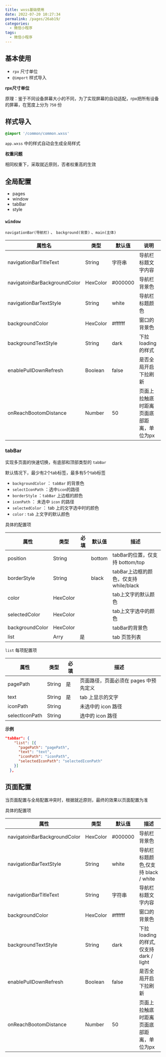 ```yaml
---
title: wxss基础使用
date: 2022-07-20 10:27:34
permalink: /pages/26ab19/
categories:
  - 微信小程序
tags:
  - 微信小程序
---
```

## 基本使用

- `rpx` 尺寸单位
- `@import` 样式导入

**rpx尺寸单位**

原理：鉴于不同设备屏幕大小的不同，为了实现屏幕的自动适配，rpx把所有设备的屏幕，在宽度上分为 `750` 份 



## 样式导入

```css
@import '/common/common.wxss'
```

`app.wxss` 中的样式自动会生成全局样式

**权重问题**

相同权重下，采取就近原则，否者权重高的生效







## 全局配置

- pages
- window
- tabBar
- style

### `window`

`navigationBar(导航栏)` 、 `background(背景)` 、`main(主体)`



| 属性名                       | 类型     | 默认值  | 说明                                     |
| ---------------------------- | -------- | ------- | ---------------------------------------- |
| navigationBarTitleText       | String   | 字符串  | 导航栏标题文字内容                       |
| navigatoinBarBackgroundColor | HexColor | #000000 | 导航栏背景色                             |
| navigationBarTextStyle       | String   | white   | 导航栏标题颜色                           |
| backgroundColor              | HexColor | #ffffff | 窗口的背景色                             |
| backgroundTextStyle          | String   | dark    | 下拉loading的样式                        |
| enablePullDownRefresh        | Boolean  | false   | 是否全局开启下拉刷新                     |
| onReachBootomDistance        | Number   | 50      | 页面上拉触底时距离页面底部距离，单位为px |



### tabBar

实现多页面的快速切换，有底部和顶部类型的 `tabBar`

默认情况下，最少有2个tab标签，最多有5个tab标签

- `backgroundColor`  ： `tabBar` 的背景色
- `selectIconPath` ：选中`icon`的路径
- `borderStyle` ：`tabBar` 上边框的颜色
- `iconPath` ： 未选中 `icon` 的路径
- `selectedColor` ： tab 上的文字选中时的颜色
- `color` : `tab` 上文字的默认颜色

具体的配置项

| 属性            | 类型     | 必填 | 默认值 | 描述                                  |
| --------------- | -------- | ---- | ------ | ------------------------------------- |
| position        | String   |      | bottom | tabBar的位置，仅支持 bottom/top       |
| borderStyle     | String   |      | black  | tabBar上边框的颜色，仅支持while/black |
| color           | HexColor |      |        | tab上文字的默认颜色                   |
| selectedColor   | HexColor |      |        | tab上文字选中的颜色                   |
| backgroundColor | HexColor |      |        | tabBar的背景色                        |
| list            | Arry     | 是   |        | tab 页签列表                          |

`list` 每项配置项

| 属性           | 类型   | 必填 | 描述                                  |
| -------------- | ------ | ---- | ------------------------------------- |
| pagePath       | String | 是   | 页面路径，页面必须在 pages 中预先定义 |
| text           | String | 是   | tab 上显示的文字                      |
| iconPath       | String |      | 未选中的 icon 路径                    |
| selectIconPath | String |      | 选中的 icon 路径                      |

**示例**

```json
"tabBar": {
    "list": [{
      "pagePath": "pagePath",
      "text": "text",
      "iconPath": "iconPath",
      "selectedIconPath": "selectedIconPath"
    }]
  },
```



## 页面配置

当页面配置与全局配置冲突时，根据就近原则，最终的效果以页面配置为准

具体的配置项

| 属性                         | 类型     | 默认值  | 描述                                     |
| ---------------------------- | -------- | ------- | ---------------------------------------- |
| navigatoinBarBackgroundColor | HexColor | #000000 | 导航栏背景色                             |
| navigationBarTextStyle       | String   | white   | 导航栏标题颜色,仅支持 black / white      |
| navigationBarTitleText       | String   | 字符串  | 导航栏标题文字内容                       |
| backgroundColor              | HexColor | #ffffff | 窗口的背景色                             |
| backgroundTextStyle          | String   | dark    | 下拉loading的样式,仅支持 dark / light    |
| enablePullDownRefresh        | Boolean  | false   | 是否全局开启下拉刷新                     |
| onReachBootomDistance        | Number   | 50      | 页面上拉触底时距离页面底部距离，单位为px |

































